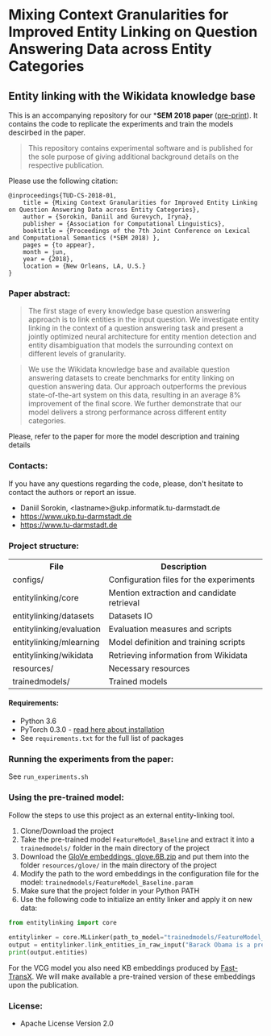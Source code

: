 # Mixing Context Granularities for Improved Entity Linking on Question Answering Data across Entity Categories

## Entity linking with the Wikidata knowledge base

This is an accompanying repository for our ***SEM 2018 paper** ([pre-print](http://arxiv.org/abs/1804.08460)). 
It contains the code to replicate the experiments and train the models descirbed in the paper.

> This repository contains experimental software and is published for the sole purpose of giving additional background details on the respective publication.
 

Please use the following citation:

```
@inproceedings{TUD-CS-2018-01,
    title = {Mixing Context Granularities for Improved Entity Linking on Question Answering Data across Entity Categories},
    author = {Sorokin, Daniil and Gurevych, Iryna},
    publisher = {Association for Computational Linguistics},
    booktitle = {Proceedings of the 7th Joint Conference on Lexical and Computational Semantics (*SEM 2018) },
    pages = {to appear},
    month = jun,
    year = {2018},
    location = {New Orleans, LA, U.S.}
}
```

### Paper abstract:
> The first stage of every knowledge base question answering approach is to link entities in the input question. 
  We investigate entity linking in the context of a question answering task and present a jointly optimized neural architecture for entity mention detection and entity disambiguation that models the surrounding context on different levels of granularity. 

> We use the Wikidata knowledge base and available question answering datasets to create benchmarks for entity linking on question answering data. 
  Our approach outperforms the previous state-of-the-art system on this data, resulting in an average 8% improvement of the final score. We further demonstrate that our model delivers a strong performance across different entity categories.

Please, refer to the paper for more the model description and training details 
 
### Contacts:
If you have any questions regarding the code, please, don't hesitate to contact the authors or report an issue.
  * Daniil Sorokin, \<lastname\>@ukp.informatik.tu-darmstadt.de
  * https://www.ukp.tu-darmstadt.de
  * https://www.tu-darmstadt.de

### Project structure:

<table>
    <tr>
        <th>File</th><th>Description</th>
    </tr>
    <tr>
        <td>configs/</td><td>Configuration files for the experiments</td>
    </tr>
    <tr>
        <td>entitylinking/core</td><td>Mention extraction and candidate retrieval</td>
    </tr>
    <tr>
        <td>entitylinking/datasets</td><td>Datasets IO</td>
    </tr>
    <tr>
        <td>entitylinking/evaluation</td><td>Evaluation measures and scripts</td>
    </tr>
    <tr>
        <td>entitylinking/mlearning</td><td>Model definition and training scripts</td>
    </tr>
    <tr>
        <td>entitylinking/wikidata</td><td>Retrieving information from Wikidata</td>
    </tr>
    <tr>
        <td>resources/</td><td>Necessary resources</td>
    </tr>
    <tr>
        <td>trainedmodels/</td><td>Trained models</td>
    </tr>
</table>


#### Requirements:
* Python 3.6
* PyTorch 0.3.0 - [read here about installation](http://pytorch.org/)
* See `requirements.txt` for the full list of packages

### Running the experiments from the paper:

See `run_experiments.sh`

### Using the pre-trained model:

Follow the steps to use this project as an external entity-linking tool.

1. Clone/Download the project
2. Take the pre-trained model `FeatureModel_Baseline` and extract it into a `trainedmodels/` folder in the main directory of the project
3. Download the [GloVe embeddings, glove.6B.zip](https://nlp.stanford.edu/projects/glove/)
and put them into the folder `resources/glove/` in the main directory of the project
4. Modify the path to the word embeddings in the configuration file for the model: `trainedmodels/FeatureModel_Baseline.param`
5. Make sure that the project folder in your Python PATH
6. Use the following code to initialize an entity linker and apply it on new data:

```python
from entitylinking import core
    
entitylinker = core.MLLinker(path_to_model="trainedmodels/FeatureModel_Baseline.torchweights")
output = entitylinker.link_entities_in_raw_input("Barack Obama is a president.")
print(output.entities)
```

For the VCG model you also need KB embeddings produced by [Fast-TransX](https://github.com/thunlp/Fast-TransX). 
We will make available a pre-trained version of these embeddings upon the publication.


### License:
* Apache License Version 2.0
